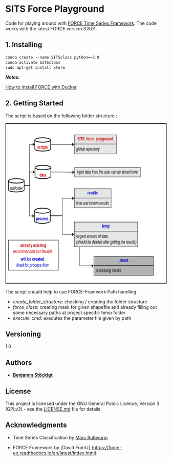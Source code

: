 # SITS Force Playground

Code for playing around with [FORCE Time Series Framework](https://force-eo.readthedocs.io/en/latest/index.html). The code works with the latest FORCE version 
3.8.01.


## 1. Installing
```
conda create --name SITSclass python==3.9
conda activate SITSclass
sudo apt-get install xterm
```

_**Notes:**_

[How to Install FORCE with Docker](https://force-eo.readthedocs.io/en/latest/setup/docker.html#docker)


## 2. Getting Started

The script is based on the following folder structure :

<img src="img/folderstructure.png" width="650" height="500" />

The script should help to use FORCE-Framwork Path handling.
- *create_folder_structure*: checking / creating the folder structure
- *force_class*: creating mask for given shapefile and already filling out some necessary paths at project specific temp folder
- *execute_cmd*: executes the parameter file given by path

## Versioning
1.0


## Authors

* [**Benjamin Stöckigt**](https://github.com/Bensouh)

## License

This project is licensed under the GNU General Public Licence, Version 3 (GPLv3) - see the [LICENSE.md](LICENSE.md) file for details 

## Acknowledgments

* Time Series Classification by [Marc Rußwurm](https://github.com/MarcCoru)


* FORCE Framework by [David Frantz] (https://force-eo.readthedocs.io/en/latest/index.html).